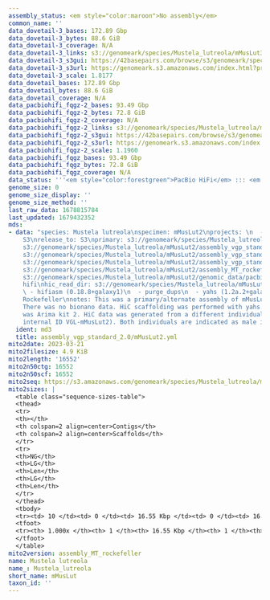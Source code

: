 ```yaml
---
assembly_status: <em style="color:maroon">No assembly</em>
common_name: ''
data_dovetail-3_bases: 172.89 Gbp
data_dovetail-3_bytes: 88.6 GiB
data_dovetail-3_coverage: N/A
data_dovetail-3_links: s3://genomeark/species/Mustela_lutreola/mMusLut3/genomic_data/dovetail/<br>
data_dovetail-3_s3gui: https://42basepairs.com/browse/s3/genomeark/species/Mustela_lutreola/mMusLut3/genomic_data/dovetail/
data_dovetail-3_s3url: https://genomeark.s3.amazonaws.com/index.html?prefix=species/Mustela_lutreola/mMusLut3/genomic_data/dovetail/
data_dovetail-3_scale: 1.8177
data_dovetail_bases: 172.89 Gbp
data_dovetail_bytes: 88.6 GiB
data_dovetail_coverage: N/A
data_pacbiohifi_fqgz-2_bases: 93.49 Gbp
data_pacbiohifi_fqgz-2_bytes: 72.8 GiB
data_pacbiohifi_fqgz-2_coverage: N/A
data_pacbiohifi_fqgz-2_links: s3://genomeark/species/Mustela_lutreola/mMusLut2/genomic_data/pacbio_hifi/<br>
data_pacbiohifi_fqgz-2_s3gui: https://42basepairs.com/browse/s3/genomeark/species/Mustela_lutreola/mMusLut2/genomic_data/pacbio_hifi/
data_pacbiohifi_fqgz-2_s3url: https://genomeark.s3.amazonaws.com/index.html?prefix=species/Mustela_lutreola/mMusLut2/genomic_data/pacbio_hifi/
data_pacbiohifi_fqgz-2_scale: 1.1960
data_pacbiohifi_fqgz_bases: 93.49 Gbp
data_pacbiohifi_fqgz_bytes: 72.8 GiB
data_pacbiohifi_fqgz_coverage: N/A
data_status: '''<em style="color:forestgreen">PacBio HiFi</em> ::: <em style="color:forestgreen">Dovetail</em>'''
genome_size: 0
genome_size_display: ''
genome_size_method: ''
last_raw_data: 1678815784
last_updated: 1679432352
mds:
- data: "species: Mustela lutreola\nspecimen: mMusLut2\nprojects: \n  - vgp\ndata_location:
    S3\nrelease_to: S3\nprimary: s3://genomeark/species/Mustela_lutreola/mMusLut2/assembly_vgp_standard_2.0/mMusLut2.standard.pri.20230320.fasta.gz\nhaplotigs:
    s3://genomeark/species/Mustela_lutreola/mMusLut2/assembly_vgp_standard_2.0/mMusLut2.standard.alt.20230320.fasta.gz\npretext:
    s3://genomeark/species/Mustela_lutreola/mMusLut2/assembly_vgp_standard_2.0/evaluation/pri/pretext/mMusLut2_pri__s2.heatmap.pretext\nkmer_spectra_img:
    s3://genomeark/species/Mustela_lutreola/mMusLut2/assembly_vgp_standard_2.0/evaluation/merqury/mMusLut2_png/\nmito:
    s3://genomeark/species/Mustela_lutreola/mMusLut2/assembly_MT_rockefeller/mMusLut2.MT.20230321.fasta.gz\npacbio_read_dir:
    s3://genomeark/species/Mustela_lutreola/mMusLut2/genomic_data/pacbio_hifi/\npacbio_read_type:
    hifi\nhic_read_dir: s3://genomeark/species/Mustela_lutreola/mMusLut3/genomic_data/dovetail/\npipeline:\n
    \ - hifiasm (0.18.8+galaxy1)\n  - purge_dups\n  - yahs (1.2a.2+galaxy0)\nassembled_by_group:
    Rockefeller\nnotes: This was a primary/alternate assembly of mMusLut2 (VGL-mMusLut1).
    There was no bionano data. HiC scaffolding was performed with yahs. The HiC prep
    was Arima kit 2. HiC data was generated from a different individual (ToLID: mMusLut3,
    internal ID VGL-mMusLut2). Both individuals are indicated as male in the metadata. "
  ident: md3
  title: assembly_vgp_standard_2.0/mMusLut2.yml
mito2date: 2023-03-21
mito2filesize: 4.9 KiB
mito2length: '16552'
mito2n50ctg: 16552
mito2n50scf: 16552
mito2seq: https://s3.amazonaws.com/genomeark/species/Mustela_lutreola/mMusLut2/assembly_MT_rockefeller/mMusLut2.MT.20230321.fasta.gz
mito2sizes: |
  <table class="sequence-sizes-table">
  <thead>
  <tr>
  <th></th>
  <th colspan=2 align=center>Contigs</th>
  <th colspan=2 align=center>Scaffolds</th>
  </tr>
  <tr>
  <th>NG</th>
  <th>LG</th>
  <th>Len</th>
  <th>LG</th>
  <th>Len</th>
  </tr>
  </thead>
  <tbody>
  <tr><td> 10 </td><td> 0 </td><td> 16.55 Kbp </td><td> 0 </td><td> 16.55 Kbp </td></tr><tr><td> 20 </td><td> 0 </td><td> 16.55 Kbp </td><td> 0 </td><td> 16.55 Kbp </td></tr><tr><td> 30 </td><td> 0 </td><td> 16.55 Kbp </td><td> 0 </td><td> 16.55 Kbp </td></tr><tr><td> 40 </td><td> 0 </td><td> 16.55 Kbp </td><td> 0 </td><td> 16.55 Kbp </td></tr><tr style="background-color:#cccccc;"><td> 50 </td><td> 0 </td><td style="background-color:#ff8888;"> 16.55 Kbp </td><td> 0 </td><td style="background-color:#ff8888;"> 16.55 Kbp </td></tr><tr><td> 60 </td><td> 0 </td><td> 16.55 Kbp </td><td> 0 </td><td> 16.55 Kbp </td></tr><tr><td> 70 </td><td> 0 </td><td> 16.55 Kbp </td><td> 0 </td><td> 16.55 Kbp </td></tr><tr><td> 80 </td><td> 0 </td><td> 16.55 Kbp </td><td> 0 </td><td> 16.55 Kbp </td></tr><tr><td> 90 </td><td> 0 </td><td> 16.55 Kbp </td><td> 0 </td><td> 16.55 Kbp </td></tr><tr><td> 100 </td><td> 0 </td><td> 16.55 Kbp </td><td> 0 </td><td> 16.55 Kbp </td></tr></tbody>
  <tfoot>
  <tr><th> 1.000x </th><th> 1 </th><th> 16.55 Kbp </th><th> 1 </th><th> 16.55 Kbp </th></tr>
  </tfoot>
  </table>
mito2version: assembly_MT_rockefeller
name: Mustela lutreola
name_: Mustela_lutreola
short_name: mMusLut
taxon_id: ''
---
```

